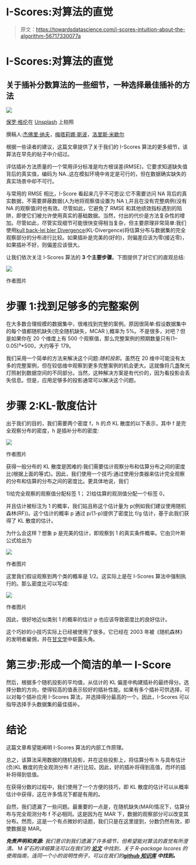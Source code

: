 # I-Scores:对算法的直觉

> 原文：<https://towardsdatascience.com/i-scores-intuition-about-the-algorithm-56717330077a>

# I-Scores:对算法的直觉

## 关于插补分数算法的一些细节，一种选择最佳插补的方法

![](img/4cd47b6bb4f1358aee0c63867c31354b.png)

[保罗·格伦](https://unsplash.com/@pgreen1983?utm_source=medium&utm_medium=referral)在 [Unsplash](https://unsplash.com?utm_source=medium&utm_medium=referral) 上拍照

撰稿人:[杰佛里·纳夫](https://medium.com/u/ca780798011a?source=post_page-----56717330077a--------------------------------)，[梅塔莉娜·斯波](https://medium.com/u/1e04db6f8e30?source=post_page-----56717330077a--------------------------------)，[洛里斯·米歇尔](https://medium.com/u/f562dceaeb63?source=post_page-----56717330077a--------------------------------)

根据一些读者的建议，这篇文章提供了关于我们的 I-Scores 算法的更多细节，该算法在早先的帖子中介绍过。

评估插补方法质量的一个常用评分标准是均方根误差(RMSE)，它要求知道缺失值背后的真实值，编码为 NA..这在模拟环境中肯定是可行的，但在数据确实缺失的真实场景中却不可行。

与常用的 RMSE 相比，I-Score 看起来几乎不可思议:它不需要访问 NA 背后的真实数据，不需要屏蔽数据(人为地将观察值设置为 NA ),并且在没有完整病例(没有 NA 的观察值)时也有效。尽管如此，它避免了 RMSE 和其他绩效指标遇到的陷阱，即使它们被允许使用真实的基础数据。当然，付出的代价是方法复杂性的增加。尽管如此，尽管实现细节可能很快变得相当复杂，但主要原理非常简单:我们使用[kull back-lei bler Divergence](/light-on-math-machine-learning-intuitive-guide-to-understanding-kl-divergence-2b382ca2b2a8)(KL-Divergence)将估算分布与数据集的完全观察部分的分布进行比较。如果插补是完美的(好的)，则偏差应该为零(接近零)，如果插补不好，则偏差应该很大。

让我们依次关注 I-Scores 算法的 **3 个主要步骤**。下图提供了对它们的直观总结:

![](img/eedd092cc89494b3f8faae96e3a94327.png)

作者图片

# 步骤 1:找到足够多的完整案例

在大多数合理规模的数据集中，很难找到完整的案例。原因很简单:假设数据集中的每个值都随机缺失(完全随机缺失，MCAR ),概率为 5%。不是很多，对吧？但是如果你在 20 个维度上有 500 个观察值，那么完整案例的预期数量只有(1–0.05)⁰*500，大约等于 179。

我们采用一个简单的方法来解决这个问题:*随机投影*。虽然在 20 维中可能没有太多的完整案例，但在较低维中观察到更多完整案例的机会更大。这就像将几盏聚光灯照射到数据空间的不同部分。当然，这种解决方案是有代价的，因为看投影会丢失信息。但是，应用足够多的投影通常可以解决这个问题。

# 步骤 2:KL-散度估计

出于我们的目的，我们需要两个密度 f，h 的*负* KL 散度的以下表示，其中 f 是完全观察分布的密度，h 是插补分布的密度:

![](img/bf2a3bdaa161f353ec17d9800fb0ff59.png)

作者图片

获得一般分布的 KL 散度是困难的:我们需要估计观察分布和估算分布之间的密度比(根据上面的等式)。因此，我们使用一个技巧:通过使用分类器来估计完全观察的分布和估算的分布之间的密度比。更具体地说，我们

1)给完全观察的观察值分配标签 1；
2)给估算的观测值分配一个标签 0，

并且估计被标注为 1 的概率，我们姑且称这个估计量为 p(例如我们建议使用随机森林(RF))。这个估计的概率 p 通过 p/(1-p)提供了密度比 f/g 估计，基于此我们获得了 KL 散度的估计。

为什么会这样？想象 p 是完美的估计，即观察到 1 的真实条件概率。它由贝叶斯公式给出为

![](img/42039e54393d517272f2588a369301c2.png)

作者图片

这里我们假设观察到两个类的概率是 1/2。这实际上是在 I-Scores 算法中强制执行的。那么密度比可以写成:

![](img/805d22d4b432a82d085853243abd2868.png)

作者图片

因此，很好地近似类别 1 的概率的估计 p 也应该导致密度比的良好估计。

这个巧妙的小技巧实际上已经被使用了很多。它已经在 2003 年被《随机森林》的发明者雇佣，并在[甘文学](https://medium.com/ai-society/gans-from-scratch-1-a-deep-introduction-with-code-in-pytorch-and-tensorflow-cb03cdcdba0f)中崭露头角。

# 第三步:形成一个简洁的单一 I-Score

然后，根据多个随机投影的平均值，从估计的 KL 偏差中构建插补的最终得分。选择分数的方向，使得较高的值表示较好的插补性能。如果有多个插补可供选择，可以对每个插补应用 I-Scores 算法，并选择得分最高的一个。因此，I-Scores 可以指导选择手头数据集的最佳插补。

# **结论**

这篇文章希望能阐明 I-Scores 算法的内部工作原理。

总之，该算法采用数据的随机投影，并在这些投影上，将估算分布 h 与具有估计(负)KL 散度的完全观测分布 f 进行比较。因此，好的插补将得到高值，而坏的插补将得到低值。

在获得分数的过程中，我们使用了一个方便的技巧，即 KL 散度的估计可以从概率估计中获得，这在许多情况下都是有用的。

自然，我们遗漏了一些问题。最重要的一点是，在随机缺失(MAR)情况下，估算分布与完全观测分布 f 不必相同。这是因为在 MAR 下，数据的观察部分可以改变其分布。然而，这是一个有点微妙的话题，我们只是在这里提到，分数仍然有效，即使数据是 MAR。

***免责声明和资源:*** *我们意识到我们遗漏了许多细节，但希望能对算法的直觉有所澄清。* M *矿石的详细算法可以在我们的* [***论文***](https://arxiv.org/abs/2106.03742) *中找到，关于 R-package Iscores 的使用指南，连同一个小的说明性例子，可以在我们的*[***github 知识库***](https://github.com/missValTeam/Iscores) ***中找到。***